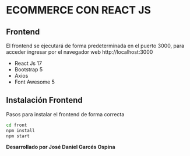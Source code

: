 # ECOMMERCE CON REACT JS

## Frontend
El frontend se ejecutará de forma predeterminada en el puerto 3000, para acceder ingresar por el navegador web http://localhost:3000
- React Js 17
- Bootstrap 5
- Axios
- Font Awesome 5


## Instalación Frontend

Pasos para instalar el frontend de forma correcta

```sh
cd front
npm install
npm start
```
**Desarrollado por José Daniel Garcés Ospina**
